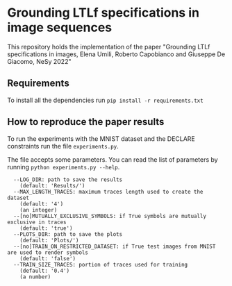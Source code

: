 # Grounding LTLf specifications in image sequences
This repository holds the implementation of the paper "Grounding LTLf specifications in images, Elena Umili, Roberto Capobianco and Giuseppe De Giacomo, NeSy 2022"
## Requirements
To install all the dependencies run 
`pip install -r requirements.txt`
## How to reproduce the paper results
To run the experiments with the MNIST dataset and the DECLARE constraints run the file `experiments.py`.

The file accepts some parameters. You can read the list of parameters by running `python experiments.py --help`.

```experiments.py:
  --LOG_DIR: path to save the results
    (default: 'Results/')
  --MAX_LENGTH_TRACES: maximum traces length used to create the dataset
    (default: '4')
    (an integer)
  --[no]MUTUALLY_EXCLUSIVE_SYMBOLS: if True symbols are mutually exclusive in traces
    (default: 'true')
  --PLOTS_DIR: path to save the plots
    (default: 'Plots/')
  --[no]TRAIN_ON_RESTRICTED_DATASET: if True test images from MNIST are used to render symbols
    (default: 'false')
  --TRAIN_SIZE_TRACES: portion of traces used for training
    (default: '0.4')
    (a number)
```
